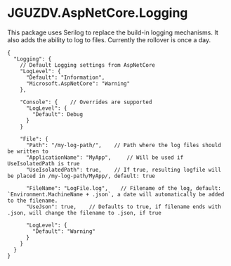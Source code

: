 # JGUZDV.AspNetCore.Logging

This package uses Serilog to replace the build-in logging mechanisms. It also adds the ability to log to files.
Currently the rollover is once a day.

```jsonc
{
  "Logging": {
    // Default Logging settings from AspNetCore
    "LogLevel": {
      "Default": "Information",
      "Microsoft.AspNetCore": "Warning"
    },

    "Console": {    // Overrides are supported
      "LogLevel": {
        "Default": Debug
      }
    }

    "File": {
      "Path": "/my-log-path/",    // Path where the log files should be written to
      "ApplicationName": "MyApp",     // Will be used if UseIsolatedPath is true
      "UseIsolatedPath": true,    // If true, resulting logfile will be placed in /my-log-path/MyApp/, default: true
      
      "FileName": "LogFile.log",    // Filename of the log, default: `Environment.MachineName + .json`, a date will automatically be added to the filename.
      "UseJson": true,    // Defaults to true, if filename ends with .json, will change the filename to .json, if true

      "LogLevel": {
        "Default": "Warning"
      }
    }
  }
}
```